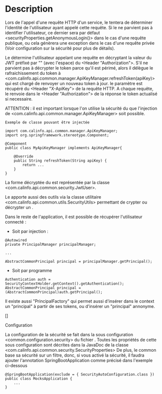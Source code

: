 # Description

 Lors de l'appel d'une requête HTTP d'un service, le <common> tentera de déterminer l'identité de l'utilisateur ayant appelé cette requête.
 Si le <common> ne parvient pas à identifier l'utilisateur, ce dernier sera par défaut <securityProperties.getAnonymousLogin()> dans le cas d'une requête publique,
 ou cela génèrera une exception dans le cas d'une requête privée (Voir configuration sur la sécurité pour plus de détails).

 Le <common> détermine l'utilisateur appelant une requête en décryptant la valeur du <token> JWT préfixé par "<Bearer >" (avec l'espace) du <Header "Authorization">.
 S'il ne parvient pas à décrypter le token parce qu'il est périmé, alors il délègue le rafraichissement du token à <com.calinfo.api.common.manager.ApiKeyManager.refreshToken(apiKey)>
 qui est chargé de renvoyer un nouveau token à jour. le paramètre <apiKey> est récupéré du <Header "X-ApiKey"> de la requête HTTP.
 A chaque requête, le <common> renvoie dans le <Header "Authorization"> de la réponse le token actualisé si necessaire.

 ATTENTION : il est important lorsque l'on utilise la sécurité du <common> que l'injection de <com.calinfo.api.common.manager.ApiKeyManager> soit possible.

```
Exemple de classe pouvant être injectée

import com.calinfo.api.common.manager.ApiKeyManager;
import org.springframework.stereotype.Component;

@Component
public class MyApiKeyManager implements ApiKeyManager{

    @Override
    public String refreshToken(String apiKey) {
        return ...
    }
}
```

 La forme décryptée du <token> est représentée par la classe <com.calinfo.api.common.security.JwtUser>.

 Le <common> apporte aussi des outils via la classe utilitaire <com.calinfo.api.common.utils.SecurityUtils> permettant de crypter ou décrypter un <token>.

 Dans le reste de l'application, il est possible de récupérer l'utilisateur connecté :

 * Soit par injection :

```
@Autowired
private PrincipalManager principalManager;

...

AbstractCommonPrincipal principal = principalManager.getPrincipal();
```

 * Soit par programme

```
Authentication auth = SecurityContextHolder.getContext().getAuthentication();
AbstractCommonPrincipal principal = (AbstractCommonPrincipal)auth.getPrincipal();
```

 Il existe aussi "PrincipalFactory" qui permet aussi d'insérer dans le context un "principal" à partir de ses tokens, ou d'insérer un "principal" annonyme.

 []

Configuration

 La configuration de la sécurité se fait dans la sous configuration <common.configuration.security> du fichier <yaml> .
 Toutes les propriétés de cette sous configuration sont décrites dans la JavaDoc de la classe <com.calinfo.api.common.security.SecurityProperties>
 De plus, le common base sa sécurité sur un filtre, donc, si vous activé la sécurité, il faudra ajouter l'annotation SpringBootApplication comme précisé dans l'exemple ci-dessous

```
@SpringBootApplication(exclude = { SecurityAutoConfiguration.class })
public class MocksApplication {
    ...
}
```
